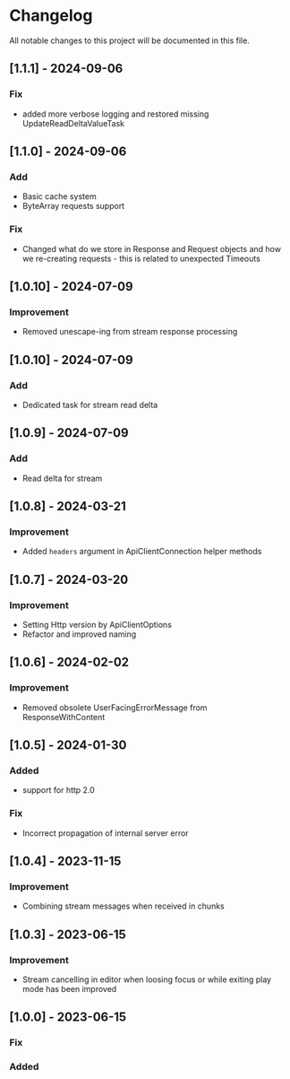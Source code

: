 # Changelog
All notable changes to this project will be documented in this file.

## [1.1.1] - 2024-09-06
### Fix
- added more verbose logging and restored missing UpdateReadDeltaValueTask

## [1.1.0] - 2024-09-06
### Add
- Basic cache system
- ByteArray requests support
### Fix
- Changed what do we store in Response and Request objects and how we re-creating
requests - this is related to unexpected Timeouts

## [1.0.10] - 2024-07-09
### Improvement
- Removed unescape-ing from stream response processing

## [1.0.10] - 2024-07-09
### Add
- Dedicated task for stream read delta

## [1.0.9] - 2024-07-09
### Add
- Read delta for stream

## [1.0.8] - 2024-03-21
### Improvement
- Added `headers` argument in ApiClientConnection helper methods

## [1.0.7] - 2024-03-20
### Improvement
- Setting Http version by ApiClientOptions
- Refactor and improved naming

## [1.0.6] - 2024-02-02
### Improvement
- Removed obsolete UserFacingErrorMessage from ResponseWithContent

## [1.0.5] - 2024-01-30
### Added
- support for http 2.0
### Fix
- Incorrect propagation of internal server error

## [1.0.4] - 2023-11-15
### Improvement
- Combining stream messages when received in chunks

## [1.0.3] - 2023-06-15
### Improvement
- Stream cancelling in editor when loosing focus or while exiting play mode has been improved

## [1.0.0] - 2023-06-15
### Fix

### Added
